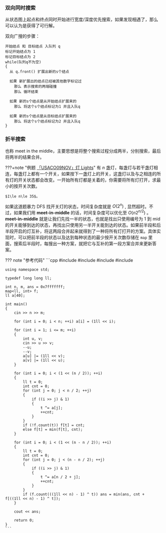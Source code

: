 ### 双向同时搜索

从状态图上起点和终点同时开始进行宽度/深度优先搜索，如果发现相遇了，那么可以认为是获得了可行解。

双向广搜的步骤：

```text
开始结点 和 目标结点 入队列 q
标记开始结点为 1
标记目标结点为 2
while(队列q不为空)
{
  从 q.front() 扩展出新的s个结点
  
  如果 新扩展出的结点已经被其他数字标记过
    那么 表示搜索的两端碰撞
    那么 循环结束
  
  如果 新的s个结点是从开始结点扩展来的
    那么 将这个s个结点标记为1 并且入队q 
    
  如果 新的s个结点是从目标结点扩展来的
    那么 将这个s个结点标记为2 并且入队q
}
```

### 折半搜索

也称 meet in the middle，主要思想是将整个搜索过程分成两半，分别搜索，最后将两半的结果合并。

???+note "例题 [「USACO09NOV」灯 Lights](https://www.luogu.org/problemnew/show/P2962)"
	有 $n$ 盏灯，每盏灯与若干盏灯相连，每盏灯上都有一个开关，如果按下一盏灯上的开关，这盏灯以及与之相连的所有灯的开关状态都会改变。一开始所有灯都是关着的，你需要将所有灯打开，求最小的按开关次数。

	$1\le n\le 35$。

如果这道题暴力 DFS 找开关灯的状态，时间复杂度就是 $O(2^{n})$ , 显然超时。不过，如果我们用 **meet-in-middle** 的话，时间复杂度可以优化至 $O(n2^{n/2})$ 。 **meet-in-middle** 就是让我们先找一半的状态，也就是找出只使用编号为 $1$ 到 $\mathrm{mid}$ 的开关能够到达的状态，再找出只使用另一半开关能到达的状态。如果前半段和后半段开启的灯互补，将这两段合并起来就得到了一种将所有灯打开的方案。具体实现时，可以把前半段的状态以及达到每种状态的最少按开关次数存储在 `map` 里面，搜索后半段时，每搜出一种方案，就把它与互补的第一段方案合并来更新答案。

??? note "参考代码"
	```cpp
	#include <iostream>
	#include <cstdio>
	#include <map>
	#include <algorithm>
    
	using namespace std;
    
	typedef long long ll;
    
	int n, m, ans = 0x7fffffff;
	map<ll, int> f;
	ll a[40];
    
	int main()
	{
		cin >> n >> m;
		
		for (int i = 0; i < n; ++i) a[i] = (1ll << i);
		
		for (int i = 1; i <= m; ++i)
		{
			int u, v;
			cin >> u >> v;
			--u;
			--v;
			a[u] |= (1ll << v);
			a[v] |= (1ll << u);
		}
		
		for (int i = 0; i < (1 << (n / 2)); ++i)
		{
			ll t = 0;
			int cnt = 0;
			for (int j = 0; j < n / 2; ++j)
			{
				if ((i >> j) & 1)
				{
					t ^= a[j];
					++cnt;
				}
			}
			if (!f.count(t)) f[t] = cnt;
			else f[t] = min(f[t], cnt);
		}
		
		for (int i = 0; i < (1 << (n - n / 2)); ++i)
		{
			ll t = 0;
			int cnt = 0;
			for (int j = 0; j < (n - n / 2); ++j)
			{
				if ((i >> j) & 1)
				{
					t ^= a[n / 2 + j];
					++cnt;
				}
			}
			if (f.count(((1ll << n) - 1) ^ t)) ans = min(ans, cnt + f[((1ll << n) - 1) ^ t]);
		}
		
		cout << ans;
		
		return 0;
	}
	```